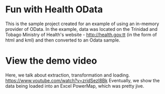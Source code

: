 # Fun with Health OData
This is the sample project created for an example of using an in-memory provider of OData. In the example, data was located on the Trinidad and Tobago Ministry of Health's website - http://health.gov.tt (in the form of html and kml) and then converted to an Odata sample.
# View the demo video
Here, we talk about extraction, transformation and loading. 
https://www.youtube.com/watch?v=zridSezl8Bk
Eventually, we show the data being loaded into an Excel PowerMap, which was pretty jive.
